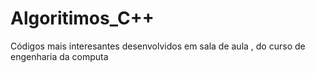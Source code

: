 # Algoritimos_C++
Códigos mais interesantes desenvolvidos em sala de aula , do curso de engenharia da computa  

